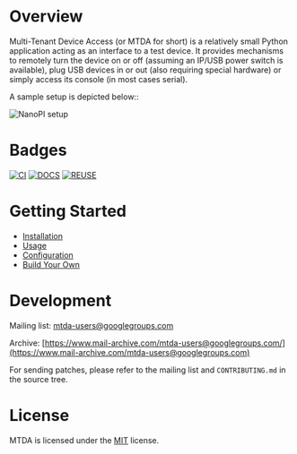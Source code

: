 
# Overview

Multi-Tenant Device Access (or MTDA for short) is a relatively small Python application
acting as an interface to a test device. It provides mechanisms to remotely turn the
device on or off (assuming an IP/USB power switch is available), plug USB devices in
or out (also requiring special hardware) or simply access its console (in most cases
serial).

A sample setup is depicted below::

![NanoPI setup](docs/neo_block_diagram.png)

# Badges

[![CI](https://github.com/siemens/mtda/actions/workflows/main.yml/badge.svg)](https://github.com/siemens/mtda/actions/workflows/main.yml)
[![DOCS](https://readthedocs.org/projects/mtda/badge/?version=latest)](https://mtda.readthedocs.io/en/latest/?badge=latest)
[![REUSE](https://api.reuse.software/badge/github.com/siemens/mtda)](https://api.reuse.software/info/github.com/siemens/mtda)

# Getting Started

 * [Installation](https://mtda.readthedocs.io/en/latest/install.html)
 * [Usage](https://mtda.readthedocs.io/en/latest/usage.html)
 * [Configuration](https://mtda.readthedocs.io/en/latest/config.html)
 * [Build Your Own](https://mtda.readthedocs.io/en/latest/build.html)

# Development

Mailing list:
[mtda-users@googlegroups.com](mtda-users@googlegroups.com)

Archive:
[https://www.mail-archive.com/mtda-users@googlegroups.com/](https://www.mail-archive.com/mtda-users@googlegroups.com)

For sending patches, please refer to the mailing list and `CONTRIBUTING.md` in
the source tree.

# License

MTDA is licensed under the [MIT](https://opensource.org/licenses/MIT) license.
